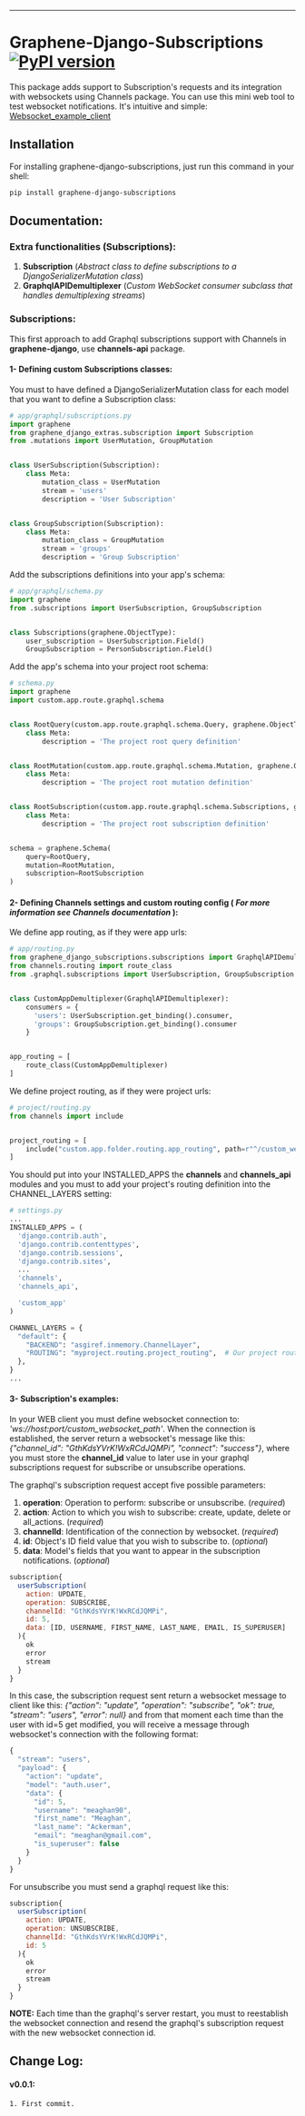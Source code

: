 
---

# Graphene-Django-Subscriptions [![PyPI version](https://badge.fury.io/py/graphene-django-subscriptions.svg)](https://badge.fury.io/py/graphene-django-subscriptions)


This package adds support to Subscription's requests and its integration with websockets using Channels package.
You can use this mini web tool to test websocket notifications. It's intuitive and simple:
[Websocket_example_client](https://github.com/eamigo86/graphene-django-subscriptions/tree/master/example_websocket_client)

## Installation

For installing graphene-django-subscriptions, just run this command in your shell:

```bash
pip install graphene-django-subscriptions
```

## Documentation:

### Extra functionalities (Subscriptions):
  1.  **Subscription**  (*Abstract class to define subscriptions to a DjangoSerializerMutation class*)
  2.  **GraphqlAPIDemultiplexer**  (*Custom WebSocket consumer subclass that handles demultiplexing streams*)


### **Subscriptions:**

This first approach to add Graphql subscriptions support with Channels in **graphene-django**, use **channels-api** package.

#### 1- Defining custom Subscriptions classes:

You must to have defined a DjangoSerializerMutation class for each model that you want to define a Subscription class:

```python
# app/graphql/subscriptions.py
import graphene
from graphene_django_extras.subscription import Subscription
from .mutations import UserMutation, GroupMutation


class UserSubscription(Subscription):
    class Meta:
        mutation_class = UserMutation
        stream = 'users'
        description = 'User Subscription'


class GroupSubscription(Subscription):
    class Meta:
        mutation_class = GroupMutation
        stream = 'groups'
        description = 'Group Subscription'

```

Add the subscriptions definitions into your app's schema:

```python
# app/graphql/schema.py
import graphene
from .subscriptions import UserSubscription, GroupSubscription


class Subscriptions(graphene.ObjectType):
    user_subscription = UserSubscription.Field()
    GroupSubscription = PersonSubscription.Field()
```

Add the app's schema into your project root schema:

```python
# schema.py
import graphene
import custom.app.route.graphql.schema


class RootQuery(custom.app.route.graphql.schema.Query, graphene.ObjectType):
    class Meta:
        description = 'The project root query definition'


class RootMutation(custom.app.route.graphql.schema.Mutation, graphene.ObjectType):
    class Meta:
        description = 'The project root mutation definition'


class RootSubscription(custom.app.route.graphql.schema.Subscriptions, graphene.ObjectType):
    class Meta:
        description = 'The project root subscription definition'


schema = graphene.Schema(
    query=RootQuery,
    mutation=RootMutation,
    subscription=RootSubscription
)
```

#### 2- Defining Channels settings and custom routing config ( *For more information see Channels documentation* ):

We define app routing, as if they were app urls:

```python
# app/routing.py
from graphene_django_subscriptions.subscriptions import GraphqlAPIDemultiplexer
from channels.routing import route_class
from .graphql.subscriptions import UserSubscription, GroupSubscription


class CustomAppDemultiplexer(GraphqlAPIDemultiplexer):
    consumers = {
      'users': UserSubscription.get_binding().consumer,
      'groups': GroupSubscription.get_binding().consumer
    }


app_routing = [
    route_class(CustomAppDemultiplexer)
]
```

We define project routing, as if they were project urls:

```python
# project/routing.py
from channels import include


project_routing = [
    include("custom.app.folder.routing.app_routing", path=r"^/custom_websocket_path"),
]

```

You should put into your INSTALLED_APPS the **channels** and **channels_api** modules and you
must to add your project's routing definition into the CHANNEL_LAYERS setting:

```python
# settings.py
...
INSTALLED_APPS = (
  'django.contrib.auth',
  'django.contrib.contenttypes',
  'django.contrib.sessions',
  'django.contrib.sites',
  ...
  'channels',
  'channels_api',

  'custom_app'
)

CHANNEL_LAYERS = {
  "default": {
    "BACKEND": "asgiref.inmemory.ChannelLayer",
    "ROUTING": "myproject.routing.project_routing",  # Our project routing
  },
}
...
```

#### 3- Subscription's examples:

In your WEB client you must define websocket connection to: *'ws://host:port/custom_websocket_path'*.
When the connection is established, the server return a websocket's message like this:
*{"channel_id": "GthKdsYVrK!WxRCdJQMPi", "connect": "success"}*, where you must store the **channel_id** value to later use in your graphql subscriptions request for subscribe or unsubscribe operations.

The graphql's subscription request accept five possible parameters:
  1.  **operation**: Operation to perform: subscribe or unsubscribe. (*required*)
  2.  **action**: Action to which you wish to subscribe: create, update, delete or all_actions. (*required*)
  3.  **channelId**: Identification of the connection by websocket. (*required*)
  4.  **id**: Object's ID field value that you wish to subscribe to. (*optional*)
  5.  **data**: Model's fields that you want to appear in the subscription notifications. (*optional*)

```js
subscription{
  userSubscription(
    action: UPDATE,
    operation: SUBSCRIBE,
    channelId: "GthKdsYVrK!WxRCdJQMPi",
    id: 5,
    data: [ID, USERNAME, FIRST_NAME, LAST_NAME, EMAIL, IS_SUPERUSER]
  ){
    ok
    error
    stream
  }
}
```

In this case, the subscription request sent return a websocket message to client like this:
*{"action": "update", "operation": "subscribe", "ok": true, "stream": "users", "error": null}*
and from that moment each time than the user with id=5 get modified, you will receive a message
through websocket's connection with the following format:

```js
{
  "stream": "users",
  "payload": {
    "action": "update",
    "model": "auth.user",
    "data": {
      "id": 5,
      "username": "meaghan90",
      "first_name": "Meaghan",
      "last_name": "Ackerman",
      "email": "meaghan@gmail.com",
      "is_superuser": false
    }
  }
}
```

For unsubscribe you must send a graphql request like this:

```js
subscription{
  userSubscription(
    action: UPDATE,
    operation: UNSUBSCRIBE,
    channelId: "GthKdsYVrK!WxRCdJQMPi",
    id: 5
  ){
    ok
    error
    stream
  }
}
```

**NOTE:** Each time than the graphql's server restart, you must to reestablish the websocket
connection and resend the graphql's subscription request with the new websocket connection id.


## Change Log:

#### v0.0.1:
    1. First commit.
